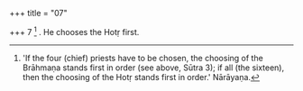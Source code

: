 +++
title = "07"

+++
7 [^5] . He chooses the Hotṛ first.


[^5]:  'If the four (chief) priests have to be chosen, the choosing of the Brāhmaṇa stands first in order (see above, Sūtra 3); if all (the sixteen), then the choosing of the Hotṛ stands first in order.' Nārāyaṇa.
